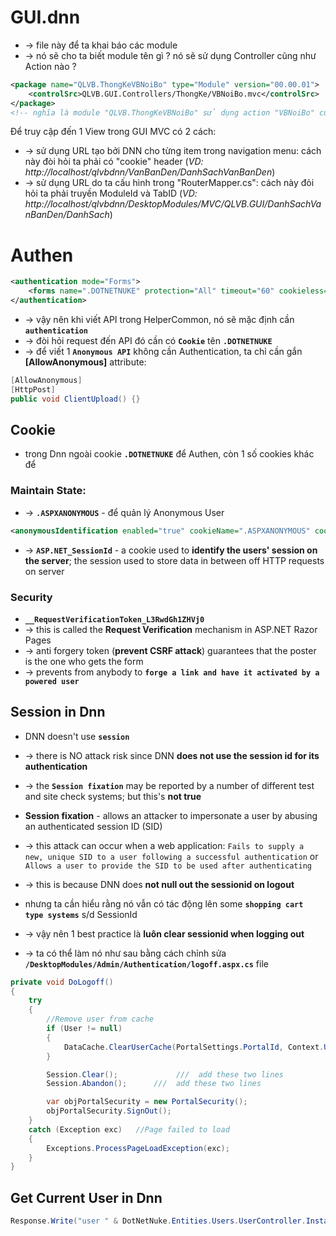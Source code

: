 # GUI.dnn
* -> file này để ta khai báo các module
* -> nó sẽ cho ta biết module tên gì ? nó sẽ sử dụng Controller cũng như Action nào ?

```xml - VD
<package name="QLVB.ThongKeVBNoiBo" type="Module" version="00.00.01">
    <controlSrc>QLVB.GUI.Controllers/ThongKe/VBNoiBo.mvc</controlSrc>
</package>
<!-- nghĩa là module "QLVB.ThongKeVBNoiBo" sử dụng action "VBNoiBo" của "ThongKeController" trong namespace "QLVB.GUI.Controllers"  -->
```

Để truy cập đến 1 View trong GUI MVC có 2 cách:
* -> sử dụng URL tạo bởi DNN cho từng item trong navigation menu: cách này đòi hỏi ta phải có "cookie" header (_VD: http://localhost/qlvbdnn/VanBanDen/DanhSachVanBanDen_)
* -> sử dụng URL do ta cấu hình trong "RouterMapper.cs": cách này đỏi hỏi ta phải truyền ModuleId và TabID (_VD: http://localhost/qlvbdnn/DesktopModules/MVC/QLVB.GUI/DanhSachVanBanDen/DanhSach_)

# Authen
```xml - web.config của DNN
<authentication mode="Forms">
    <forms name=".DOTNETNUKE" protection="All" timeout="60" cookieless="UseCookies" />
</authentication>
```
* -> vậy nên khi viết API trong HelperCommon, nó sẽ mặc định cần **`authentication`** 
* -> đòi hỏi request đến API đó cần có **`Cookie`** tên **`.DOTNETNUKE`**
* -> để viết 1 **`Anonymous API`** không cần Authentication, ta chỉ cần gắn **[AllowAnonymous]** attribute:
```cs - VD:
[AllowAnonymous]
[HttpPost]
public void ClientUpload() {}
```

## Cookie
* trong Dnn ngoài cookie **`.DOTNETNUKE`** để Authen, còn 1 số cookies khác để 

### Maintain State:
* -> **`.ASPXANONYMOUS`** - để quản lý Anonymous User
```xml
<anonymousIdentification enabled="true" cookieName=".ASPXANONYMOUS" cookieTimeout="100000" cookiePath="/" cookieRequireSSL="false" cookieSlidingExpiration="true" cookieProtection="None" domain="" />
```
* -> **`ASP.NET_SessionId`** - a cookie used to **identify the users' session on the server**; the session used to store data in between off HTTP requests on server

### Security
* **`__RequestVerificationToken_L3RwdGh1ZHVj0`** 
* -> this is called the **Request Verification** mechanism in ASP.NET Razor Pages 
* -> anti forgery token (**prevent CSRF attack**) guarantees that the poster is the one who gets the form
* -> prevents from anybody to **`forge a link and have it activated by a powered user`**

## Session in Dnn
* DNN doesn't use **`session`**
* -> there is NO attack risk since DNN **does not use the session id for its authentication**
* -> the **`Session fixation`** may be reported by a number of different test and site check systems; but this's **not true**

* **Session fixation** - allows an attacker to impersonate a user by abusing an authenticated session ID (SID)
* -> this attack can occur when a web application: `Fails to supply a new, unique SID to a user following a successful authentication` or `Allows a user to provide the SID to be used after authenticating`
* -> this is because DNN does **not null out the sessionid on logout**

* nhưng ta cần hiểu rằng nó vẫn có tác động lên some **`shopping cart type systems`** s/d SessionId
* -> vậy nên 1 best practice là **luôn clear sessionid when logging out**
* -> ta có thể làm nó như sau bằng cách chỉnh sửa **`/DesktopModules/Admin/Authentication/logoff.aspx.cs`** file
```cs
private void DoLogoff()
{
    try
    {
        //Remove user from cache
        if (User != null)
        {
            DataCache.ClearUserCache(PortalSettings.PortalId, Context.User.Identity.Name);				
        }

        Session.Clear();             ///  add these two lines
        Session.Abandon();      ///  add these two lines

        var objPortalSecurity = new PortalSecurity();
        objPortalSecurity.SignOut();
    }
    catch (Exception exc)	//Page failed to load
    {
        Exceptions.ProcessPageLoadException(exc);
    }
}
```

## Get Current User in Dnn
```cs
Response.Write("user " & DotNetNuke.Entities.Users.UserController.Instance.GetCurrentUserInfo().Username); 
```
